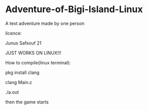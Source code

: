# Adventure-of-Bigi-Island-Linux

A text adventure made by one person




licence:



Junus Safsouf 21




JUST WORKS ON LINUX!!!




How to compile(linux terminal):



pkg install clang



clang Main.c



./a.out




then the game starts
